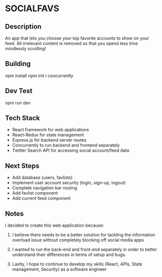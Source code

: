 # SOCIALFAVS

## Description

An app that lets you choose your top favorite accounts to show on your feed. All irrelevant content is removed so that you spend less time mindlessly scrolling! 

## Building 

npm install
npm init i concurrently

## Dev Test 

npm run dev

## Tech Stack 

* React framework for web applications
* React-Redux for state management
* Express.js for backend server routes 
* Concurrently to run backend and frontend separately
* Twitter Search API for accessing social account/feed data 


## Next Steps

* Add database (users, favlists)
* Implement user account security (login, sign-up, logout)
* Complete navigation bar routing 
* Add favlist component
* Add current feed component 

## Notes

I decided to create this web application because:

  1. I believe there needs to be a better solution for tackling the information overload issue without completely blocking off social media apps

  2.  I wanted to run the back-end and front-end separately in order to better understand their differences in terms of setup and bugs. 

  3. Lastly, I hope to continue to develop my skills (React, APIs, State management, Security) as a software engineer 
